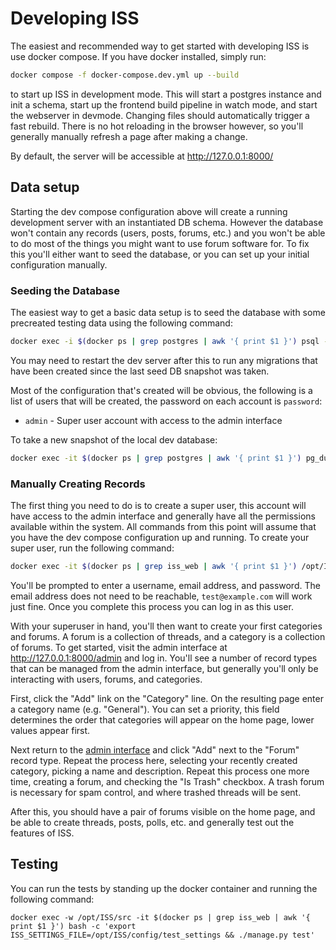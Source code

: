 # Developing ISS

The easiest and recommended way to get started with developing ISS is use docker compose. If you have docker installed, simply run:

```sh
docker compose -f docker-compose.dev.yml up --build
```

to start up ISS in development mode. This will start a postgres instance and init a schema, start up the frontend build pipeline in watch mode, and start the webserver in devmode. Changing files should automatically trigger a fast rebuild. There is no hot reloading in the browser however, so you'll generally manually refresh a page after making a change.

By default, the server will be accessible at http://127.0.0.1:8000/

## Data setup

Starting the dev compose configuration above will create a running development server with an instantiated DB schema. However the database won't contain any records (users, posts, forums, etc.) and you won't be able to do most of the things you might want to use forum software for. To fix this you'll either want to seed the database, or you can set up your initial configuration manually.

### Seeding the Database 

The easiest way to get a basic data setup is to seed the database with some precreated testing data using the following command:

```sh
docker exec -i $(docker ps | grep postgres | awk '{ print $1 }') psql -U iss_user -v -d iss < seed-data.sql
```

You may need to restart the dev server after this to run any migrations that have been created since the last seed DB snapshot was taken.

Most of the configuration that's created will be obvious, the following is a list of users that will be created, the password on each account is `password`:

- `admin` - Super user account with access to the admin interface

To take a new snapshot of the local dev database:

```sh
docker exec -it $(docker ps | grep postgres | awk '{ print $1 }') pg_dump -U iss_user iss > seed-data.sql
```

### Manually Creating Records

The first thing you need to do is to create a super user, this account will have access to the admin interface and generally have all the permissions available within the system. All commands from this point will assume that you have the dev compose configuration up and running. To create your super user, run the following command:

```sh
docker exec -it $(docker ps | grep iss_web | awk '{ print $1 }') /opt/ISS/src/manage.py createsuperuser
```

You'll be prompted to enter a username, email address, and password. The email address does not need to be reachable, `test@example.com` will work just fine. Once you complete this process you can log in as this user.

With your superuser in hand, you'll then want to create your first categories and forums. A forum is a collection of threads, and a category is a collection of forums. To get started, visit the admin interface at http://127.0.0.1:8000/admin and log in. You'll see a number of record types that can be managed from the admin interface, but generally you'll only be interacting with users, forums, and categories.

First, click the "Add" link on the "Category" line. On the resulting page enter a category name (e.g. "General"). You can set a priority, this field determines the order that categories will appear on the home page, lower values appear first.

Next return to the [admin interface](http://127.0.0.1:8000/admin/) and click "Add" next to the "Forum" record type. Repeat the process here, selecting your recently created category, picking a name and description. Repeat this process one more time, creating a forum, and checking the "Is Trash" checkbox. A trash forum is necessary for spam control, and where trashed threads will be sent.

After this, you should have a pair of forums visible on the home page, and be able to create threads, posts, polls, etc. and generally test out the features of ISS.

## Testing

You can run the tests by standing up the docker container and running the following command:

```
docker exec -w /opt/ISS/src -it $(docker ps | grep iss_web | awk '{ print $1 }') bash -c 'export ISS_SETTINGS_FILE=/opt/ISS/config/test_settings && ./manage.py test'
```
